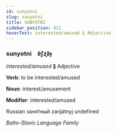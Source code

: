 ```yaml
---
id: sunyotni
slug: sunyotni
title: SUNYOTNİ
sidebar_position: 411
hoverText: interested/amused § Adjective
---
```


### sunyotni&emsp;<span kind="abugida">ɐ̃ʃɀ̆ƨɟ</span>

*interested/amused* **§** Adjective

**Verb**: to be interested/amused

**Noun**: interest/amusement

**Modifier**: interested/amused

Russian заня́тный zanjátnyj undefined

*Balto-Slavic Language Family*